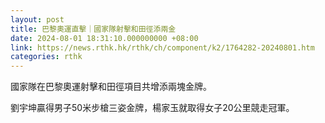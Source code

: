 ```yaml
---
layout: post
title: 巴黎奧運直擊｜國家隊射擊和田徑添兩金
date: 2024-08-01 18:31:10.000000000 +08:00
link: https://news.rthk.hk/rthk/ch/component/k2/1764282-20240801.htm
categories: rthk
---
```


國家隊在巴黎奧運射擊和田徑項目共增添兩塊金牌。

劉宇坤贏得男子50米步槍三姿金牌，楊家玉就取得女子20公里競走冠軍。
